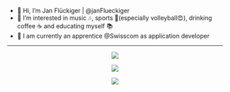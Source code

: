 - 👋 Hi, I’m Jan Flückiger | @janFlueckiger
- 👀 I’m interested in music 🎶, sports 🏐(especially volleyball😍), drinking coffee ☕ and educating myself 📚
- 🌱 I am currently an apprentice @Swisscom as application developer

<hr>

<div align="center">
<p>
  <img src="https://github-readme-stats.vercel.app/api?username=janFlueckiger&show_icons=true&locale=en&theme=tokyonight"/>
</p>
<p>
  <img src="https://github-readme-streak-stats.herokuapp.com/?user=janFlueckiger&&theme=tokyonight"/>
</p>
<p>
  <img src="https://github-readme-stats.vercel.app/api/top-langs?username=janFlueckiger&show_icons=true&locale=en&layout=compact&theme=tokyonight"/>
</p>
</div>
<!---
janFlueckiger/janFlueckiger is a ✨ special ✨ repository because its `README.md` (this file) appears on your GitHub profile.
You can click the Preview link to take a look at your changes.
--->
